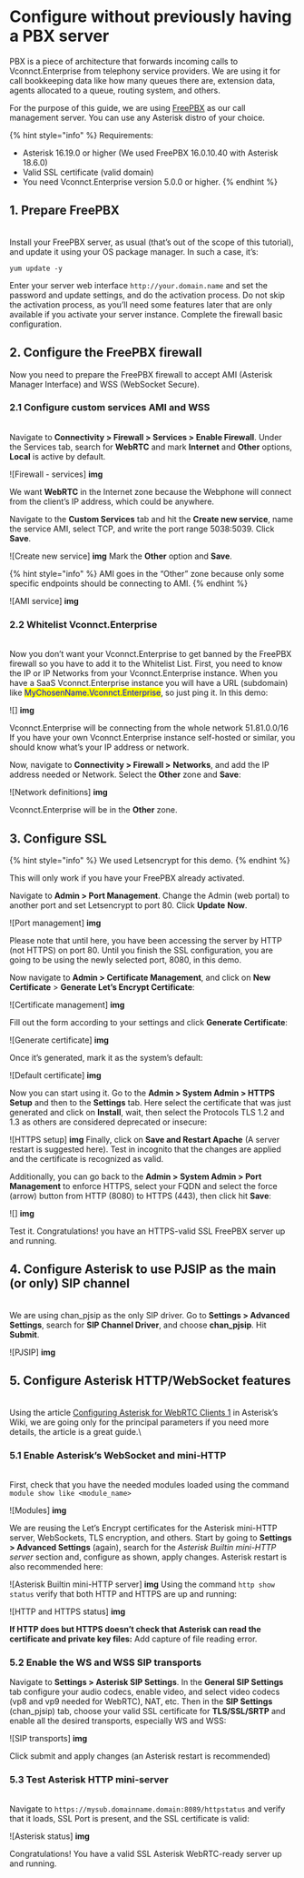 # Configure without previously having a PBX server

PBX is a piece of architecture that forwards incoming calls to Vconnct.Enterprise from telephony service providers. We are using it for call bookkeeping data like how many queues there are, extension data, agents allocated to a queue, routing system, and others.

For the purpose of this guide, we are using [FreePBX](https://www.freepbx.org/) as our call management server. You can use any Asterisk distro of your choice.

{% hint style="info" %}
Requirements:

* Asterisk 16.19.0 or higher (We used FreePBX 16.0.10.40 with Asterisk 18.6.0)
* Valid SSL certificate (valid domain)
* You need Vconnct.Enterprise version 5.0.0 or higher.
{% endhint %}

## 1. Prepare FreePBX

\
Install your FreePBX server, as usual (that’s out of the scope of this tutorial), and update it using your OS package manager. In such a case, it’s:

```
yum update -y
```

Enter your server web interface `http://your.domain.name` and set the password and update settings, and do the activation process. Do not skip the activation process, as you’ll need some features later that are only available if you activate your server instance. Complete the firewall basic configuration.

## 2. Configure the FreePBX firewall

Now you need to prepare the FreePBX firewall to accept AMI (Asterisk Manager Interface) and WSS (WebSocket Secure).

### 2.1 Configure custom services AMI and WSS

\
Navigate to **Connectivity > Firewall > Services > Enable Firewall**. Under the Services tab, search for **WebRTC** and mark **Internet** and **Other** options, **Local** is active by default.

![Firewall - services] **img**

We want **WebRTC** in the Internet zone because the Webphone will connect from the client’s IP address, which could be anywhere.

Navigate to the **Custom Services** tab and hit the **Create new service**, name the service AMI, select TCP, and write the port range 5038:5039. Click **Save**.

![Create new service] **img**
Mark the **Other** option and **Save**.

{% hint style="info" %}
AMI goes in the “Other” zone because only some specific endpoints should be connecting to AMI.
{% endhint %}

![AMI service] **img**

### **2.2 Whitelist Vconnct.Enterprise**

\
Now you don’t want your Vconnct.Enterprise to get banned by the FreePBX firewall so you have to add it to the Whitelist List. First, you need to know the IP or IP Networks from your Vconnct.Enterprise instance. When you have a SaaS Vconnct.Enterprise instance you will have a URL (subdomain) like <mark style="color:blue;">MyChosenName.Vconnct.Enterprise</mark>, so just ping it. In this demo:

![] **img**

Vconnct.Enterprise will be connecting from the whole network 51.81.0.0/16\
If you have your own Vconnct.Enterprise instance self-hosted or similar, you should know what’s your IP address or network.

Now, navigate to **Connectivity > Firewall >** **Networks**, and add the IP address needed or Network. Select the **Other** zone and **Save**:

![Network definitions] **img**

Vconnct.Enterprise will be in the **Other** zone.

## 3. Configure SSL

{% hint style="info" %}
We used Letsencrypt for this demo.
{% endhint %}

This will only work if you have your FreePBX already activated.

Navigate to **Admin > Port Management**. Change the Admin (web portal) to another port and set Letsencrypt to port 80. Click **Update** **Now**.

![Port management] **img**

Please note that until here, you have been accessing the server by HTTP (not HTTPS) on port 80. Until you finish the SSL configuration, you are going to be using the newly selected port, 8080, in this demo.

Now navigate to **Admin > Certificate Management**, and click on **New Certificate** > **Generate Let’s Encrypt Certificate**:

![Certificate management] **img**

Fill out the form according to your settings and click **Generate Certificate**:

![Generate certificate] **img**

Once it’s generated, mark it as the system’s default:

![Default certificate] **img**

Now you can start using it. Go to the **Admin > System Admin > HTTPS Setup** and then to the **Settings** tab. Here select the certificate that was just generated and click on **Install**, wait, then select the Protocols TLS 1.2 and 1.3 as others are considered deprecated or insecure:

![HTTPS setup] **img**
Finally, click on **Save and Restart Apache** (A server restart is suggested here). Test in incognito that the changes are applied and the certificate is recognized as valid.

Additionally, you can go back to the **Admin > System Admin > Port Management** to enforce HTTPS, select your FQDN and select the force (arrow) button from HTTP (8080) to HTTPS (443), then click hit **Save**:

![] **img**

Test it. Congratulations! you have an HTTPS-valid SSL FreePBX server up and running.

## 4. Configure Asterisk to use PJSIP as the main (or only) SIP channel

\
We are using chan\_pjsip as the only SIP driver. Go to **Settings > Advanced** **Settings**, search for **SIP Channel Driver**, and choose **chan\_pjsip**. Hit **Submit**.

![PJSIP] **img**

## 5. Configure Asterisk HTTP/WebSocket features

\
Using the article [Configuring Asterisk for WebRTC Clients 1](https://wiki.asterisk.org/wiki/display/AST/Configuring+Asterisk+for+WebRTC+Clients) in Asterisk’s Wiki, we are going only for the principal parameters if you need more details, the article is a great guide.\\

### 5.1 Enable Asterisk’s WebSocket and mini-HTTP

\
First, check that you have the needed modules loaded using the command `module show like <module_name>`

![Modules] **img**

We are reusing the Let’s Encrypt certificates for the Asterisk mini-HTTP server, WebSockets, TLS encryption, and others. Start by going to **Settings > Advanced Settings** (again), search for the _Asterisk Builtin mini-HTTP server_ section and, configure as shown, apply changes. Asterisk restart is also recommended here:

![Asterisk Builtin mini-HTTP server] **img**
Using the command `http show status` verify that both HTTP and HTTPS are up and running:

![HTTP and HTTPS status] **img**

**If HTTP does but HTTPS doesn’t check that Asterisk can read the certificate and private key files:** Add capture of file reading error.

### 5.2 Enable the WS and WSS SIP transports

Navigate to **Settings > Asterisk SIP Settings**. In the **General SIP Settings** tab configure your audio codecs, enable video, and select video codecs (vp8 and vp9 needed for WebRTC), NAT, etc. Then in the **SIP Settings** (chan\_pjsip) tab, choose your valid SSL certificate for **TLS/SSL/SRTP** and enable all the desired transports, especially WS and WSS:

![SIP transports] **img**

Click submit and apply changes (an Asterisk restart is recommended)

### 5.3 Test Asterisk HTTP mini-server

\
Navigate to `https://mysub.domainname.domain:8089/httpstatus` and verify that it loads, SSL Port is present, and the SSL certificate is valid:

![Asterisk status] **img**

Congratulations! You have a valid SSL Asterisk WebRTC-ready server up and running.
